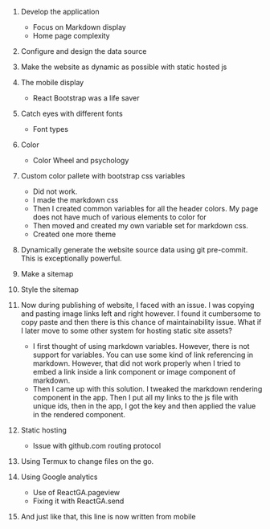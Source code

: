 1. Develop the application
    - Focus on Markdown display
    - Home page complexity
1. Configure and design the data source
1. Make the website as dynamic as possible with static hosted js
1. The mobile display
    - React Bootstrap was a life saver
1. Catch eyes with different fonts
    - Font types
1. Color
    - Color Wheel and psychology 
1. Custom color pallete with bootstrap css variables
    - Did not work.
    - I made the markdown css
    - Then I created common variables for all the header colors. My page does not have much of various elements to color for
    - Then moved and created my own variable set for markdown css. 
    - Created one more theme
1. Dynamically generate the website source data using git pre-commit. This is exceptionally powerful.
1. Make a sitemap
1. Style the sitemap
1. Now during publishing of website, I faced with an issue. I was copying and pasting image links left and right however. I found it cumbersome to copy paste and then there is this chance of maintainability issue. What if I later move to some other system for hosting static site assets?
    - I first thought of using markdown variables. However, there is not support for variables. You can use some kind of link referencing in markdown. However, that did not work properly when I tried to embed a link inside a link component or image component of markdown.
    - Then I came up with this solution. I tweaked the markdown rendering component in the app. Then I put all my links to the js file with unique ids, then in the app, I got the key and then applied the value in the rendered component.
1. Static hosting
    - Issue with github.com routing protocol

1. Using Termux to change files on the go.
1. Using Google analytics
    - Use of ReactGA.pageview
    - Fixing it with ReactGA.send
1. And just like that, this line is now written from mobile